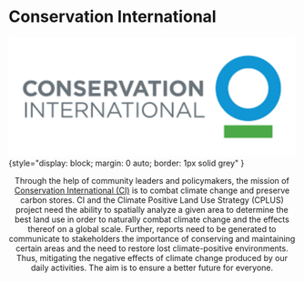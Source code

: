 # Conservation International

![Simplified analysis model](../img/logos/ci_logo.svg){style="display: block; margin: 0 auto; border: 1px solid grey" }

<p style="text-align: center;">Through the help of community leaders and policymakers, the mission of <a href="https://www.conservation.org/">Conservation International (CI)</a> is to combat climate
change and preserve carbon stores. CI and the Climate Positive Land Use Strategy (CPLUS) project need the ability to spatially analyze a given area to determine the
best land use in order to naturally combat climate change and the effects thereof on a global scale.
Further, reports need to be generated to communicate to stakeholders the importance of conserving
and maintaining certain areas and the need to restore lost climate-positive environments. Thus,
mitigating the negative effects of climate change produced by our daily activities. The aim is to ensure
a better future for everyone.</p>
